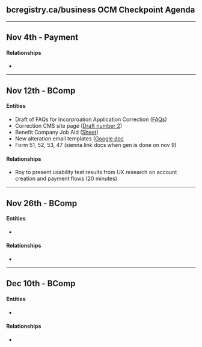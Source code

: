 ## bcregistry.ca/business OCM Checkpoint Agenda

----
Nov 4th - Payment
----
#### Relationships
* 

----
Nov 12th - BComp
----
#### Entities
* Draft of FAQs for Incorproation Application Correction ([FAQs](https://docs.google.com/document/d/1e6Vr1IAiBUM15pZUI53caYHVUbk6qkiogyt0wX8l3yg/edit?usp=sharing))
* Correction CMS site page ([Draft number 2](https://docs.google.com/document/d/1Sq9eXD-d4Oc_QhYnuHaipFhHSEmTuD_8H_-WktDzj7M/edit?usp=sharing))
* Benefit Company Job Aid ([Sheet](https://docs.google.com/spreadsheets/d/1zTzC3fSwit2DikDx6AFFJHxYK8mAtkGbRQdh0td1M0k/edit?usp=sharing))
* New alteration email templates ([Google doc](https://docs.google.com/document/d/1WS-BtGhgppkUprzUWxVamQLtQfhFF9_XVhqNPjZGrkk/edit?usp=sharing)
* Form 51, 52, 53, 47 (sienna link docs when gen is done on nov 9)
#### Relationships
* Roy to present usability test results from UX research on account creation and payment flows (20 minutes)

----
Nov 26th - BComp
----
#### Entities
* 
#### Relationships
* 

----
Dec 10th - BComp
----
#### Entities
* 
#### Relationships
* 
